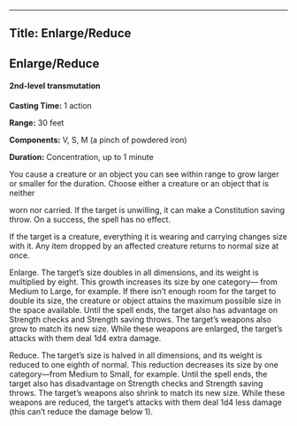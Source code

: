 -------------------------
Title: Enlarge/Reduce
-------------------------

## Enlarge/Reduce

#### 2nd-level transmutation


**Casting Time:** 1 action

**Range:** 30 feet

**Components:** V, S, M (a pinch of powdered iron)

**Duration:** Concentration, up to 1 minute


You cause a creature or an object you can see within range to grow
larger or smaller for the duration. Choose either a creature or an
object that is neither

worn nor carried. If the target is unwilling, it can make a Constitution
saving throw. On a success, the spell has no effect.

If the target is a creature, everything it is wearing and carrying
changes size with it. Any item dropped by an affected creature returns
to normal size at once.

Enlarge. The target’s size doubles in all dimensions,
and its weight is multiplied by eight. This growth increases its size by
one category— from Medium to Large, for example. If there isn’t enough
room for the target to double its size, the creature or object attains
the maximum possible size in the space available. Until the spell ends,
the target also has advantage on Strength checks and Strength saving
throws. The target’s weapons also grow to match its new size. While
these weapons are enlarged, the target’s attacks with them deal 1d4
extra damage.

Reduce. The target’s size is halved in all dimensions,
and its weight is reduced to one eighth of normal. This reduction
decreases its size by one category—from Medium to Small, for example.
Until the spell ends, the target also has disadvantage on Strength
checks and Strength saving throws. The target’s weapons also shrink to
match its new size. While these weapons are reduced, the target’s
attacks with them deal 1d4 less damage (this can’t reduce the damage
below 1).


